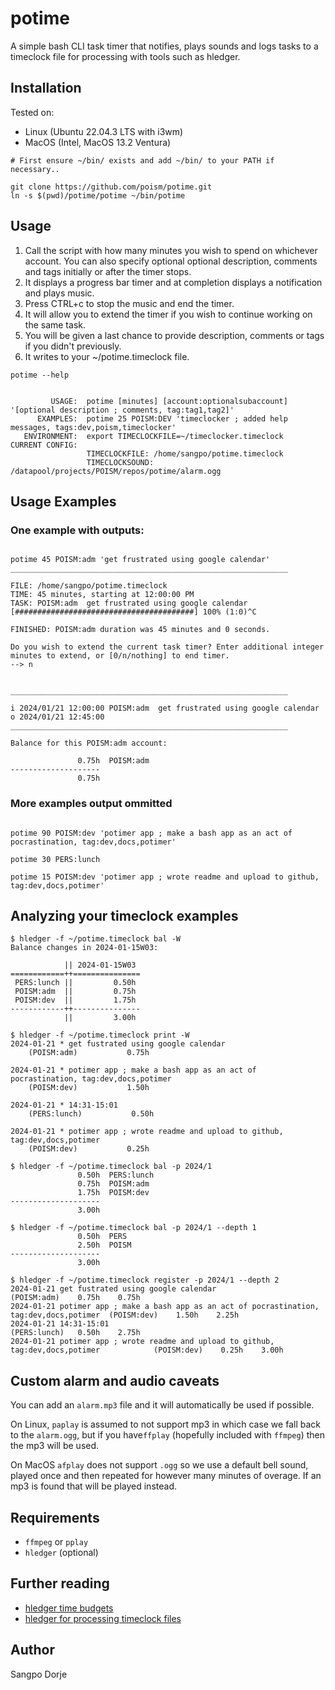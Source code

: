 # potime
A simple bash CLI task timer that notifies, plays sounds and logs tasks to a timeclock file for processing with tools such as hledger.



## Installation

Tested on:
- Linux (Ubuntu 22.04.3 LTS with i3wm)
- MacOS (Intel, MacOS 13.2 Ventura)


```
# First ensure ~/bin/ exists and add ~/bin/ to your PATH if necessary..

git clone https://github.com/poism/potime.git
ln -s $(pwd)/potime/potime ~/bin/potime

```


## Usage

1. Call the script with how many minutes you wish to spend on whichever account.  You can also specify optional optional description, comments and tags initially or after the timer stops.
2. It displays a progress bar timer and at completion displays a notification and plays music.
3. Press CTRL+c to stop the music and end the timer.
4. It will allow you to extend the timer if you wish to continue working on the same task.
5. You will be given a last chance to provide description, comments or tags if you didn't previously.
6. It writes to your ~/potime.timeclock file.


```
potime --help


         USAGE:  potime [minutes] [account:optionalsubaccount] '[optional description ; comments, tag:tag1,tag2]'
      EXAMPLES:  potime 25 POISM:DEV 'timeclocker ; added help messages, tags:dev,poism,timeclocker'
   ENVIRONMENT:  export TIMECLOCKFILE=~/timeclocker.timeclock
CURRENT CONFIG:
                 TIMECLOCKFILE: /home/sangpo/potime.timeclock
                 TIMECLOCKSOUND: /datapool/projects/POISM/repos/potime/alarm.ogg
```

## Usage Examples


### One example with outputs:
```

potime 45 POISM:adm 'get frustrated using google calendar'
______________________________________________________________

FILE: /home/sangpo/potime.timeclock
TIME: 45 minutes, starting at 12:00:00 PM
TASK: POISM:adm  get frustrated using google calendar
[########################################] 100% (1:0)^C

FINISHED: POISM:adm duration was 45 minutes and 0 seconds.

Do you wish to extend the current task timer? Enter additional integer minutes to extend, or [0/n/nothing] to end timer.
--> n


______________________________________________________________

i 2024/01/21 12:00:00 POISM:adm  get frustrated using google calendar
o 2024/01/21 12:45:00
______________________________________________________________

Balance for this POISM:adm account:

               0.75h  POISM:adm
--------------------
               0.75h

```

### More examples output ommitted

```

potime 90 POISM:dev 'potimer app ; make a bash app as an act of pocrastination, tag:dev,docs,potimer'

potime 30 PERS:lunch 

potime 15 POISM:dev 'potimer app ; wrote readme and upload to github, tag:dev,docs,potimer'

```

## Analyzing your timeclock examples

```
$ hledger -f ~/potime.timeclock bal -W
Balance changes in 2024-01-15W03:

            || 2024-01-15W03 
============++===============
 PERS:lunch ||         0.50h 
 POISM:adm  ||         0.75h 
 POISM:dev  ||         1.75h 
------------++---------------
            ||         3.00h 

```

```
$ hledger -f ~/potime.timeclock print -W
2024-01-21 * get fustrated using google calendar
    (POISM:adm)           0.75h

2024-01-21 * potimer app ; make a bash app as an act of pocrastination, tag:dev,docs,potimer
    (POISM:dev)           1.50h

2024-01-21 * 14:31-15:01
    (PERS:lunch)           0.50h

2024-01-21 * potimer app ; wrote readme and upload to github, tag:dev,docs,potimer
    (POISM:dev)           0.25h

```

```
$ hledger -f ~/potime.timeclock bal -p 2024/1
               0.50h  PERS:lunch
               0.75h  POISM:adm
               1.75h  POISM:dev
--------------------
               3.00h

```

```
$ hledger -f ~/potime.timeclock bal -p 2024/1 --depth 1
               0.50h  PERS
               2.50h  POISM
--------------------
               3.00h

```

```
$ hledger -f ~/potime.timeclock register -p 2024/1 --depth 2 
2024-01-21 get fustrated using google calendar                                              (POISM:adm)    0.75h    0.75h
2024-01-21 potimer app ; make a bash app as an act of pocrastination, tag:dev,docs,potimer  (POISM:dev)    1.50h    2.25h
2024-01-21 14:31-15:01                                                                      (PERS:lunch)   0.50h    2.75h
2024-01-21 potimer app ; wrote readme and upload to github, tag:dev,docs,potimer            (POISM:dev)    0.25h    3.00h

```


## Custom alarm and audio caveats

You can add an `alarm.mp3` file and it will automatically be used if possible.

On Linux, `paplay` is assumed to not support mp3 in which case we fall back to the `alarm.ogg`, but if you have`ffplay` (hopefully included with `ffmpeg`) then the mp3 will be used.

On MacOS `afplay` does not support `.ogg` so we use a default bell sound, played once and then repeated for however many minutes of overage. If an mp3 is found that will be played instead.





## Requirements

 - `ffmpeg` or `pplay`
 - `hledger` (optional)


## Further reading

- [hledger time budgets](https://hledger.org/time-planning.html#how-to-set-up-a-time-budget)
- [hledger for processing timeclock files](https://hledger.org/1.32/hledger.html#timeclock)

## Author
Sangpo Dorje
